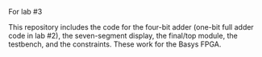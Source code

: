 For lab #3

This repository includes the code for the four-bit adder (one-bit full adder code in lab #2), the seven-segment display, the final/top module, the testbench, and the constraints. These work for the Basys FPGA.

